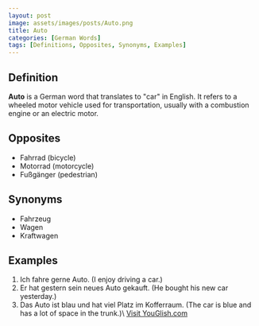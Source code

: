 ```yaml
---
layout: post
image: assets/images/posts/Auto.png
title: Auto
categories: [German Words]
tags: [Definitions, Opposites, Synonyms, Examples]
---
```


## Definition
**Auto** is a German word that translates to "car" in English. It refers to a wheeled motor vehicle used for transportation, usually with a combustion engine or an electric motor. 

## Opposites
- Fahrrad (bicycle)
- Motorrad (motorcycle)
- Fußgänger (pedestrian)

## Synonyms
- Fahrzeug
- Wagen
- Kraftwagen

## Examples
1. Ich fahre gerne Auto. (I enjoy driving a car.)
2. Er hat gestern sein neues Auto gekauft. (He bought his new car yesterday.)
3. Das Auto ist blau und hat viel Platz im Kofferraum. (The car is blue and has a lot of space in the trunk.)\ <a id="yg-widget-0" class="youglish-widget" data-query="Auto" data-lang="german" data-components="8412" data-auto-start="0" data-bkg-color="theme_light" data-title="How%20to%20pronounce%20Auto%20in%20German"  rel="nofollow" href="https://youglish.com">Visit YouGlish.com</a><script async src="https://youglish.com/public/emb/widget.js" charset="utf-8"></script>